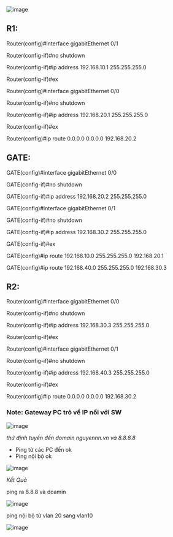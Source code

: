 ![image](https://user-images.githubusercontent.com/50360416/194514592-7b8aa877-f809-4deb-b36e-249b8f6c885e.png)

## R1:

Router(config)#interface gigabitEthernet 0/1

Router(config-if)#no shutdown 

Router(config-if)#ip address 192.168.10.1 255.255.255.0

Router(config-if)#ex

Router(config)#interface gigabitEthernet 0/0

Router(config-if)#no shutdown 

Router(config-if)#ip address 192.168.20.1 255.255.255.0

Router(config-if)#ex

Router(config)#ip route 0.0.0.0 0.0.0.0 192.168.20.2 

## GATE:

GATE(config)#interface gigabitEthernet 0/0

GATE(config-if)#no shutdown 

GATE(config-if)#ip address 192.168.20.2 255.255.255.0

GATE(config)#interface gigabitEthernet 0/1

GATE(config-if)#no shutdown

GATE(config-if)#ip address 192.168.30.2 255.255.255.0

GATE(config-if)#ex

GATE(config)#ip route 192.168.10.0 255.255.255.0 192.168.20.1

GATE(config)#ip route 192.168.40.0 255.255.255.0 192.168.30.3


## R2:

Router(config)#interface gigabitEthernet 0/0

Router(config-if)#no shutdown

Router(config-if)#ip address 192.168.30.3 255.255.255.0

Router(config-if)#ex

Router(config)#interface gigabitEthernet 0/1

Router(config-if)#no shutdown 

Router(config-if)#ip address 192.168.40.3 255.255.255.0

Router(config-if)#ex

Router(config)#ip route 0.0.0.0 0.0.0.0 192.168.30.2


### Note: Gateway PC trỏ về IP nối với SW

![image](https://user-images.githubusercontent.com/50360416/194521133-e4fb4a9c-f021-45b3-841a-a266db810d9b.png)


*thử định tuyến đến domain nguyennn.vn và 8.8.8.8*

- Ping từ các PC đến ok
- Ping nội bộ ok

![image](https://user-images.githubusercontent.com/50360416/194806418-d150711e-89dd-4fbf-b13d-c01dbeae20eb.png)

*Kết Quả*

ping ra 8.8.8 và doamin

![image](https://user-images.githubusercontent.com/50360416/194806645-01758dc0-4bf2-4fd6-886c-c55ada5683ee.png)

ping nội bộ từ vlan 20 sang vlan10

![image](https://user-images.githubusercontent.com/50360416/194806811-491495d6-0f10-42f8-b148-3bcb84369ce9.png)









